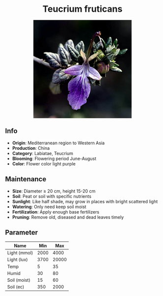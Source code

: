 <h1 align='center'>Teucrium fruticans</h1>
<p align="center">
    <img 
        align='center'
        width='320'
        src="../images/teucrium fruticans.png" 
        alt='Teucrium fruticans' />
</p>

## Info

 - **Origin**: Mediterranean region to Western Asia
 - **Production**: China
 - **Category**: Labiatae, Teucrium
 - **Blooming**: Flowering period June-August
 - **Color**: Flower color light purple

## Maintenance

 - **Size**: Diameter ≥ 20 cm, height 15-20 cm
 - **Soil**: Peat or soil with specific nutrients
 - **Sunlight**: Like half shade, may grow in places with bright scattered light
 - **Watering**: Only need keep soil moist
 - **Fertilization**: Apply enough base fertilizers
 - **Pruning**: Remove old, diseased and dead leaves timely

## Parameter

| Name         | Min  | Max   |
|--------------|------|-------|
| Light (mmol) | 2000 | 4000  |
| Light (lux)  | 3700 | 20000 |
| Temp         | 5    | 35    |
| Humid        | 30   | 80    |
| Soil (moist) | 15   | 60    |
| Soil (ec)    | 350  | 2000  |